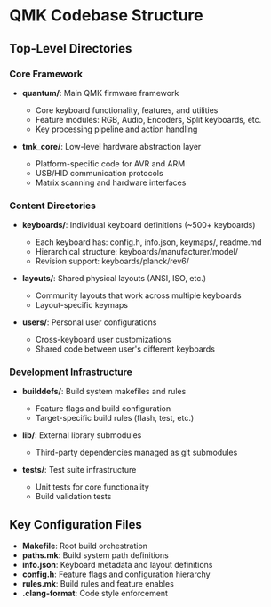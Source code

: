 # QMK Codebase Structure

## Top-Level Directories

### Core Framework
- **quantum/**: Main QMK firmware framework
  - Core keyboard functionality, features, and utilities
  - Feature modules: RGB, Audio, Encoders, Split keyboards, etc.
  - Key processing pipeline and action handling
  
- **tmk_core/**: Low-level hardware abstraction layer
  - Platform-specific code for AVR and ARM
  - USB/HID communication protocols
  - Matrix scanning and hardware interfaces

### Content Directories  
- **keyboards/**: Individual keyboard definitions (~500+ keyboards)
  - Each keyboard has: config.h, info.json, keymaps/, readme.md
  - Hierarchical structure: keyboards/manufacturer/model/
  - Revision support: keyboards/planck/rev6/
  
- **layouts/**: Shared physical layouts (ANSI, ISO, etc.)
  - Community layouts that work across multiple keyboards
  - Layout-specific keymaps
  
- **users/**: Personal user configurations
  - Cross-keyboard user customizations
  - Shared code between user's different keyboards

### Development Infrastructure
- **builddefs/**: Build system makefiles and rules
  - Feature flags and build configuration
  - Target-specific build rules (flash, test, etc.)
  
- **lib/**: External library submodules
  - Third-party dependencies managed as git submodules
  
- **tests/**: Test suite infrastructure
  - Unit tests for core functionality
  - Build validation tests

## Key Configuration Files
- **Makefile**: Root build orchestration
- **paths.mk**: Build system path definitions  
- **info.json**: Keyboard metadata and layout definitions
- **config.h**: Feature flags and configuration hierarchy
- **rules.mk**: Build rules and feature enables
- **.clang-format**: Code style enforcement